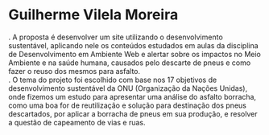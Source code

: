 # Guilherme Vilela Moreira

. A proposta é desenvolver um site utilizando o desenvolvimento sustentável, aplicando nele os conteúdos estudados em aulas da disciplina de Desenvolvimento em Ambiente Web e alertar sobre os impactos no Meio Ambiente e na saúde humana, causados pelo descarte de pneus e como fazer o reuso dos mesmos para asfalto.​​​​​​​  
. O tema do projeto foi escolhido com base nos 17 objetivos de desenvolvimento sustentável da ONU (Organização da Nações Unidas), onde fizemos um estudo para apresentar uma análise do asfalto borracha, como uma boa for de reutilização e solução para destinação dos pneus descartados, por aplicar a borracha de pneus em sua produção, e resolver a questão de capeamento de vias e ruas.